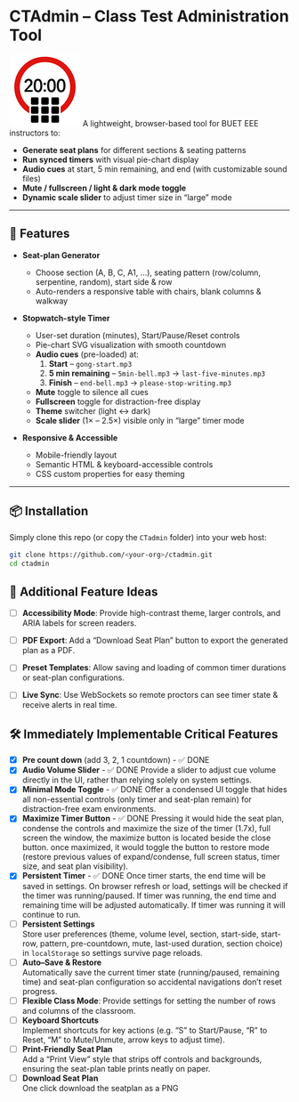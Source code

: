# CTAdmin – Class Test Administration Tool
![logo](https://github.com/sajidbuet/ctadmin/blob/main/docs/favicon.png?raw=true)
A lightweight, browser-based tool for BUET EEE instructors to:
- **Generate seat plans** for different sections & seating patterns  
- **Run synced timers** with visual pie-chart display  
- **Audio cues** at start, 5 min remaining, and end (with customizable sound files)  
- **Mute / fullscreen / light & dark mode toggle**  
- **Dynamic scale slider** to adjust timer size in “large” mode  

---

## 🚀 Features

- **Seat-plan Generator**  
  - Choose section (A, B, C, A1, …), seating pattern (row/column, serpentine, random), start side & row  
  - Auto-renders a responsive table with chairs, blank columns & walkway  

- **Stopwatch-style Timer**  
  - User-set duration (minutes), Start/Pause/Reset controls  
  - Pie-chart SVG visualization with smooth countdown  
  - **Audio cues** (pre-loaded) at:  
    1. **Start** – `gong-start.mp3`  
    2. **5 min remaining** – `5min-bell.mp3` → `last-five-minutes.mp3`  
    3. **Finish** – `end-bell.mp3` → `please-stop-writing.mp3`  
  - **Mute** toggle to silence all cues  
  - **Fullscreen** toggle for distraction-free display  
  - **Theme** switcher (light ↔ dark)  
  - **Scale slider** (1× – 2.5×) visible only in “large” timer mode  

- **Responsive & Accessible**  
  - Mobile-friendly layout  
  - Semantic HTML & keyboard-accessible controls  
  - CSS custom properties for easy theming  

---

## 📦 Installation

Simply clone this repo (or copy the `CTadmin` folder) into your web host:

```bash
git clone https://github.com/<your-org>/ctadmin.git
cd ctadmin
```

## 🚀 Additional Feature Ideas

- [ ] **Accessibility Mode**: Provide high-contrast theme, larger controls, and ARIA labels for screen readers.
- [ ] **PDF Export**: Add a “Download Seat Plan” button to export the generated plan as a PDF.
- [ ] **Preset Templates**: Allow saving and loading of common timer durations or seat-plan configurations.
- [ ] **Live Sync**: Use WebSockets so remote proctors can see timer state & receive alerts in real time.


## 🛠️ Immediately Implementable Critical Features
- [X] **Pre count down** (add 3, 2, 1 countdown) - ✅ DONE
- [X] **Audio Volume Slider**  - ✅ DONE
  Provide a slider to adjust cue volume directly in the UI, rather than relying solely on system settings.
- [X] **Minimal Mode Toggle**   - ✅ DONE
  Offer a condensed UI toggle that hides all non-essential controls (only timer and seat-plan remain) for distraction-free exam environments.
- [X] **Maximize Timer Button**   - ✅ DONE 
  Pressing it would hide the seat plan, condense the controls and maximize the size of the timer (1.7x), full screen the window,  the maximize button is located beside the close button. once maximized, it would toggle the button to restore mode (restore previous values of expand/condense, full screen status, timer size, and seat plan visibility).
- [X] **Persistent Timer**  - ✅ DONE 
  Once timer starts, the end time will be saved in settings. On browser refresh or load, settings will be checked if the timer was running/paused. If timer was running, the end time and remaining time will be adjusted automatically. If timer was running it will continue to run.
- [ ] **Persistent Settings**  
  Store user preferences (theme, volume level, section, start-side, start-row, pattern, pre-countdown, mute, last-used duration, section choice) in `localStorage` so settings survive page reloads.
- [ ] **Auto–Save & Restore**  
  Automatically save the current timer state (running/paused, remaining time) and seat-plan configuration so accidental navigations don’t reset progress.
- [ ] **Flexible Class Mode**: Provide settings for setting the number of rows and columns of the classroom.
- [ ] **Keyboard Shortcuts**  
  Implement shortcuts for key actions (e.g. “S” to Start/Pause, “R” to Reset, “M” to Mute/Unmute, arrow keys to adjust time).
- [ ] **Print-Friendly Seat Plan**  
  Add a “Print View” style that strips off controls and backgrounds, ensuring the seat-plan table prints neatly on paper. 
- [ ] **Download Seat Plan**  
  One click download the seatplan as a PNG
